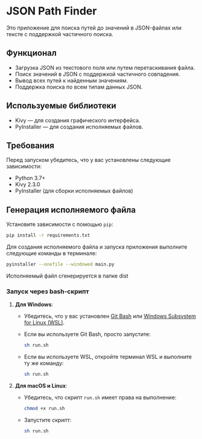 # JSON Path Finder

Это приложение для поиска путей до значений в JSON-файлах или тексте с поддержкой частичного поиска.

## Функционал
- Загрузка JSON из текстового поля или путем перетаскивания файла.
- Поиск значений в JSON с поддержкой частичного совпадения.
- Вывод всех путей к найденным значениям.
- Поддержка поиска по всем типам данных JSON.

## Используемые библиотеки
- Kivy — для создания графического интерфейса.
- PyInstaller — для создания исполняемых файлов.

## Требования

Перед запуском убедитесь, что у вас установлены следующие зависимости:
- Python 3.7+
- Kivy 2.3.0
- PyInstaller (для сборки исполняемых файлов)

## Генерация исполняемого файла

Установите зависимости с помощью `pip`:

```bash
pip install -r requirements.txt

```
Для создания исполняемого файла и запуска приложения выполните следующие команды в терминале:
```bash
pyinstaller --onefile --windowed main.py
```
Исполняемый файл сгенерируется в папке dist

### Запуск через bash-скрипт

1. **Для Windows**:
   - Убедитесь, что у вас установлен [Git Bash](https://gitforwindows.org/) или [Windows Subsystem for Linux (WSL)](https://docs.microsoft.com/en-us/windows/wsl/install).
   
   - Если вы используете Git Bash, просто запустите:

     ```bash
     sh run.sh
     ```

   - Если вы используете WSL, откройте терминал WSL и выполните ту же команду:

     ```bash
     sh run.sh
     ```

2. **Для macOS и Linux**:
   - Убедитесь, что скрипт `run.sh` имеет права на выполнение:

     ```bash
     chmod +x run.sh
     ```

   - Запустите скрипт:

     ```bash
     sh run.sh
     ```

